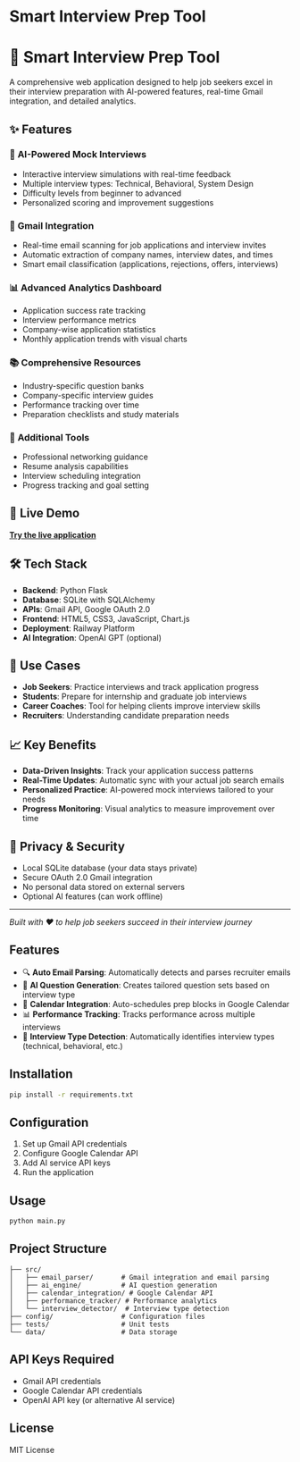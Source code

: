 # Smart Interview Prep Tool

# 🎯 Smart Interview Prep Tool

A comprehensive web application designed to help job seekers excel in their interview preparation with AI-powered features, real-time Gmail integration, and detailed analytics.

## ✨ Features

### 🤖 **AI-Powered Mock Interviews**
- Interactive interview simulations with real-time feedback
- Multiple interview types: Technical, Behavioral, System Design
- Difficulty levels from beginner to advanced
- Personalized scoring and improvement suggestions

### 📧 **Gmail Integration**
- Real-time email scanning for job applications and interview invites
- Automatic extraction of company names, interview dates, and times
- Smart email classification (applications, rejections, offers, interviews)

### 📊 **Advanced Analytics Dashboard**
- Application success rate tracking
- Interview performance metrics
- Company-wise application statistics
- Monthly application trends with visual charts

### 📚 **Comprehensive Resources**
- Industry-specific question banks
- Company-specific interview guides
- Performance tracking over time
- Preparation checklists and study materials

### 🔧 **Additional Tools**
- Professional networking guidance
- Resume analysis capabilities
- Interview scheduling integration
- Progress tracking and goal setting

## 🚀 **Live Demo**
**[Try the live application](https://web-production-d3f66.up.railway.app)**

## 🛠️ **Tech Stack**
- **Backend**: Python Flask
- **Database**: SQLite with SQLAlchemy
- **APIs**: Gmail API, Google OAuth 2.0
- **Frontend**: HTML5, CSS3, JavaScript, Chart.js
- **Deployment**: Railway Platform
- **AI Integration**: OpenAI GPT (optional)

## 🎯 **Use Cases**
- **Job Seekers**: Practice interviews and track application progress
- **Students**: Prepare for internship and graduate job interviews
- **Career Coaches**: Tool for helping clients improve interview skills
- **Recruiters**: Understanding candidate preparation needs

## 📈 **Key Benefits**
- **Data-Driven Insights**: Track your application success patterns
- **Real-Time Updates**: Automatic sync with your actual job search emails
- **Personalized Practice**: AI-powered mock interviews tailored to your needs
- **Progress Monitoring**: Visual analytics to measure improvement over time

## 🔐 **Privacy & Security**
- Local SQLite database (your data stays private)
- Secure OAuth 2.0 Gmail integration
- No personal data stored on external servers
- Optional AI features (can work offline)

---

*Built with ❤️ to help job seekers succeed in their interview journey*

## Features

- 🔍 **Auto Email Parsing**: Automatically detects and parses recruiter emails
- 🤖 **AI Question Generation**: Creates tailored question sets based on interview type
- 📅 **Calendar Integration**: Auto-schedules prep blocks in Google Calendar
- 📊 **Performance Tracking**: Tracks performance across multiple interviews
- 🎯 **Interview Type Detection**: Automatically identifies interview types (technical, behavioral, etc.)

## Installation

```bash
pip install -r requirements.txt
```

## Configuration

1. Set up Gmail API credentials
2. Configure Google Calendar API
3. Add AI service API keys
4. Run the application

## Usage

```bash
python main.py
```

## Project Structure

```
├── src/
│   ├── email_parser/       # Gmail integration and email parsing
│   ├── ai_engine/          # AI question generation
│   ├── calendar_integration/ # Google Calendar API
│   ├── performance_tracker/ # Performance analytics
│   └── interview_detector/  # Interview type detection
├── config/                 # Configuration files
├── tests/                  # Unit tests
└── data/                   # Data storage
```

## API Keys Required

- Gmail API credentials
- Google Calendar API credentials
- OpenAI API key (or alternative AI service)

## License

MIT License
